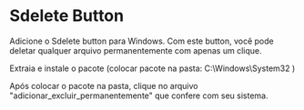 # Sdelete Button

Adicione o Sdelete button para Windows. Com este button, você pode deletar qualquer arquivo permanentemente com apenas um clique.

Extraia e instale o pacote (colocar pacote na pasta: C:\Windows\System32 )

Após colocar o pacote na pasta, clique no arquivo "adicionar_excluir_permanentemente" que confere com seu sistema. 
